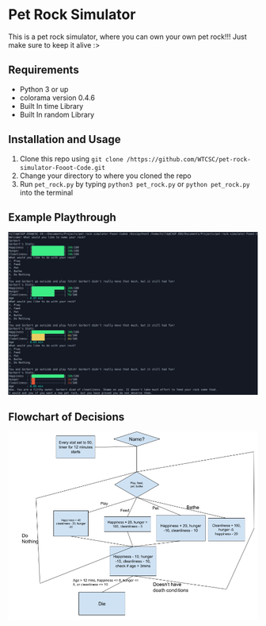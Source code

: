 # Pet Rock Simulator
This is a pet rock simulator, where you can own your own pet rock!!! Just make sure to keep it alive :>

## Requirements
 - Python 3 or up
 - colorama version 0.4.6
 - Built In time Library
 - Built In random Library

## Installation and Usage
1. Clone this repo using ```git clone /https://github.com/WTCSC/pet-rock-simulator-Fooot-Code.git```
2. Change your directory to where you cloned the repo
3. Run ```pet_rock.py``` by typing ```python3 pet_rock.py``` or ```python pet_rock.py``` into the terminal

## Example Playthrough
![](documentation_images/examplePlaythrough.png)

## Flowchart of Decisions
![](documentation_images/petRockFlowChart.png)